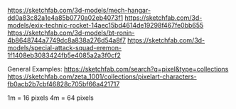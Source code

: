https://sketchfab.com/3d-models/mech-hangar-dd0a83c82a1e4a85b0770a02eb4073f1
https://sketchfab.com/3d-models/exix-technic-rocket-14aec15bd4614de19298f467fe0bb655
https://sketchfab.com/3d-models/bt-ronin-4b8648744a7749dc8a838a276d54a8f7
https://sketchfab.com/3d-models/special-attack-squad-eremon-1f1408eb3083424fb5e4085a2a3f0cf2


General Examples:
https://sketchfab.com/search?q=pixel&type=collections
https://sketchfab.com/zeta_1001/collections/pixelart-characters-fb0acb2b7cbf46828c705bf66a421717

1m = 16 pixels
4m = 64 pixels